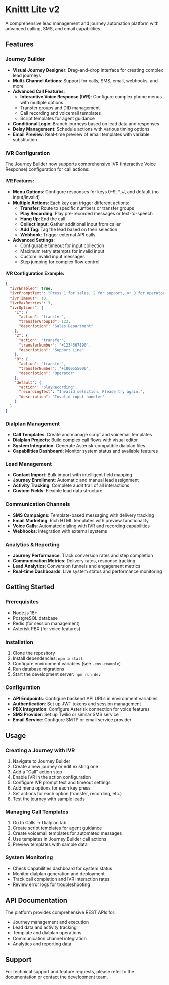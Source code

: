 # Knittt Lite v2

A comprehensive lead management and journey automation platform with advanced calling, SMS, and email capabilities.

## Features

### Journey Builder
- **Visual Journey Designer**: Drag-and-drop interface for creating complex lead journeys
- **Multi-Channel Actions**: Support for calls, SMS, email, webhooks, and more
- **Advanced Call Features**: 
  - **Interactive Voice Response (IVR)**: Configure complex phone menus with multiple options
  - Transfer groups and DID management
  - Call recording and voicemail templates
  - Script templates for agent guidance
- **Conditional Logic**: Branch journeys based on lead data and responses
- **Delay Management**: Schedule actions with various timing options
- **Email Preview**: Real-time preview of email templates with variable substitution

### IVR Configuration
The Journey Builder now supports comprehensive IVR (Interactive Voice Response) configuration for call actions:

#### IVR Features:
- **Menu Options**: Configure responses for keys 0-9, *, #, and default (no input/invalid)
- **Multiple Actions**: Each key can trigger different actions:
  - **Transfer**: Route to specific numbers or transfer groups
  - **Play Recording**: Play pre-recorded messages or text-to-speech
  - **Hang Up**: End the call
  - **Collect Input**: Gather additional input from caller
  - **Add Tag**: Tag the lead based on their selection
  - **Webhook**: Trigger external API calls
- **Advanced Settings**:
  - Configurable timeout for input collection
  - Maximum retry attempts for invalid input
  - Custom invalid input messages
  - Step jumping for complex flow control

#### IVR Configuration Example:
```json
{
  "ivrEnabled": true,
  "ivrPromptText": "Press 1 for sales, 2 for support, or 0 for operator",
  "ivrTimeout": 10,
  "ivrMaxRetries": 3,
  "ivrOptions": {
    "1": {
      "action": "transfer",
      "transferGroupId": 123,
      "description": "Sales Department"
    },
    "2": {
      "action": "transfer", 
      "transferNumber": "+1234567890",
      "description": "Support Line"
    },
    "0": {
      "action": "transfer",
      "transferNumber": "+1800555000", 
      "description": "Operator"
    },
    "default": {
      "action": "playRecording",
      "recordingText": "Invalid selection. Please try again.",
      "description": "Invalid input handler"
    }
  }
}
```

### Dialplan Management
- **Call Templates**: Create and manage script and voicemail templates
- **Dialplan Projects**: Build complex call flows with visual editor
- **System Integration**: Generate Asterisk-compatible dialplan files
- **Capabilities Dashboard**: Monitor system status and available features

### Lead Management
- **Contact Import**: Bulk import with intelligent field mapping
- **Journey Enrollment**: Automatic and manual lead assignment
- **Activity Tracking**: Complete audit trail of all interactions
- **Custom Fields**: Flexible lead data structure

### Communication Channels
- **SMS Campaigns**: Template-based messaging with delivery tracking
- **Email Marketing**: Rich HTML templates with preview functionality
- **Voice Calls**: Automated dialing with IVR and recording capabilities
- **Webhooks**: Integration with external systems

### Analytics & Reporting
- **Journey Performance**: Track conversion rates and step completion
- **Communication Metrics**: Delivery rates, response tracking
- **Lead Analytics**: Conversion funnels and engagement metrics
- **Real-time Dashboards**: Live system status and performance monitoring

## Getting Started

### Prerequisites
- Node.js 18+ 
- PostgreSQL database
- Redis (for session management)
- Asterisk PBX (for voice features)

### Installation
1. Clone the repository
2. Install dependencies: `npm install`
3. Configure environment variables (see `.env.example`)
4. Run database migrations
5. Start the development server: `npm run dev`

### Configuration
- **API Endpoints**: Configure backend API URLs in environment variables
- **Authentication**: Set up JWT tokens and session management
- **PBX Integration**: Configure Asterisk connection for voice features
- **SMS Provider**: Set up Twilio or similar SMS service
- **Email Service**: Configure SMTP or email service provider

## Usage

### Creating a Journey with IVR
1. Navigate to Journey Builder
2. Create a new journey or edit existing one
3. Add a "Call" action step
4. Enable IVR in the action configuration
5. Configure IVR prompt text and timeout settings
6. Add menu options for each key press
7. Set actions for each option (transfer, recording, etc.)
8. Test the journey with sample leads

### Managing Call Templates
1. Go to Calls → Dialplan tab
2. Create script templates for agent guidance
3. Create voicemail templates for automated messages
4. Use templates in Journey Builder call actions
5. Preview templates with sample data

### System Monitoring
- Check Capabilities dashboard for system status
- Monitor dialplan generation and deployment
- Track call completion and IVR interaction rates
- Review error logs for troubleshooting

## API Documentation
The platform provides comprehensive REST APIs for:
- Journey management and execution
- Lead data and activity tracking  
- Template and dialplan operations
- Communication channel integration
- Analytics and reporting data

## Support
For technical support and feature requests, please refer to the documentation or contact the development team.

